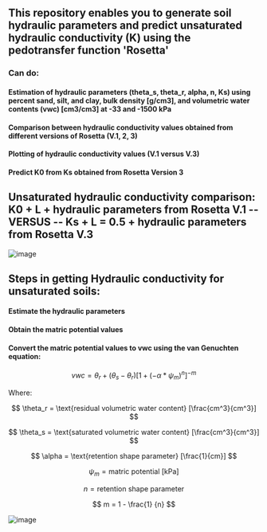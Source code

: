 ## This repository enables you to generate soil  hydraulic parameters and predict unsaturated hydraulic conductivity (K) using the pedotransfer function 'Rosetta'
### Can do:
#### Estimation of hydraulic parameters (theta_s, theta_r, alpha, n, Ks) using percent sand, silt, and clay, bulk density [g/cm3], and volumetric water contents (vwc) [cm3/cm3] at -33 and -1500 kPa
#### Comparison between hydraulic conductivity values obtained from different versions of Rosetta (V.1, 2, 3)
#### Plotting of hydraulic conductivity values (V.1 versus V.3)
#### Predict K0 from Ks obtained from Rosetta Version 3

## Unsaturated hydraulic conductivity comparison: K0 + L + hydraulic parameters from Rosetta V.1 -- VERSUS --  Ks + L = 0.5 + hydraulic parameters from Rosetta V.3
![image](https://github.com/MarkBarbadillo/Rosetta-Soilhydraulicconductivity/assets/157748709/274f0999-15aa-4fb1-9caf-e8f47f583957)

## Steps in getting Hydraulic conductivity for unsaturated soils:
#### Estimate the hydraulic parameters
#### Obtain the matric potential values
#### Convert the matric potential values to vwc using the van Genuchten equation:

$$vwc = \theta_r + (\theta_s - \theta_r) [1 + (-\alpha * \psi_m)^{n}]^{-m}$$

Where:

$$
\theta_r = \text{residual volumetric water content} [\frac{cm^3}{cm^3}]
$$

$$
\theta_s = \text{saturated volumetric water content} [\frac{cm^3}{cm^3}]
$$

$$
\alpha = \text{retention shape parameter} [\frac{1}{cm}]
$$

$$
\psi_m = \text{matric potential [kPa]}
$$

$$
n = \text{retention shape parameter}
$$

$$
m = 1 - \frac{1} {n}
$$




![image](https://github.com/MarkBarbadillo/Rosetta-Soilhydraulicconductivity/assets/157748709/3b781a05-5abf-4ba0-9782-230f65226561)
